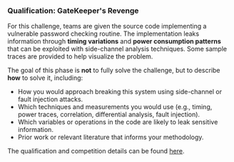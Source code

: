 ### Qualification: **GateKeeper's Revenge**

For this challenge, teams are given the source code implementing a vulnerable password checking routine. The implementation leaks information through **timing variations** and **power consumption patterns** that can be exploited with side-channel analysis techniques. Some sample traces are provided to help visualize the problem.

The goal of this phase is **not** to fully solve the challenge, but to describe **how** to solve it, including:

- How you would approach breaking this system using side-channel or fault injection attacks.
- Which techniques and measurements you would use (e.g., timing, power traces, correlation, differential analysis, fault injection).
- Which variables or operations in the code are likely to leak sensitive information.
- Prior work or relevant literature that informs your methodology.

The qualification and competition details can be found [here](https://github.com/TrustworthyComputing/csaw_esc_2025/blob/main/Challenge_Description.md).
